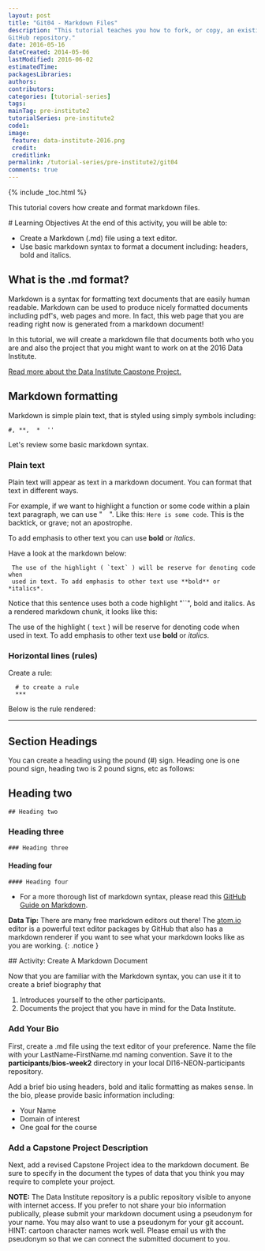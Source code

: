 ```yaml
---
layout: post
title: "Git04 - Markdown Files"
description: "This tutorial teaches you how to fork, or copy, an existing
GitHub repository."
date: 2016-05-16
dateCreated: 2014-05-06
lastModified: 2016-06-02
estimatedTime:
packagesLibraries:
authors:
contributors:
categories: [tutorial-series]
tags:
mainTag: pre-institute2
tutorialSeries: pre-institute2
code1:
image:
 feature: data-institute-2016.png
 credit:
 creditlink:
permalink: /tutorial-series/pre-institute2/git04
comments: true
---
```


{% include _toc.html %}

This tutorial covers how create and format markdown files.

<div id="objectives" markdown="1">
# Learning Objectives
At the end of this activity, you will be able to:

* Create a Markdown (.md) file using a text editor.
* Use basic markdown syntax to format a document including: headers, bold and italics.

</div>

## What is the .md format?

Markdown is a syntax for formatting text documents that are easily human
readable. Markdown can be used to produce nicely formatted documents including
pdf's, web pages and more. In fact, this web page that you are reading right now
is generated from a markdown document!

In this tutorial, we will create a markdown file that documents both who you are
and also the project that you might want to work on at the 2016 Data Institute.


<a class="btn btn-inverse" href="{{ site.baseurl }}/tutorial-series/capstone" target="_blank">
Read more about the Data Institute Capstone Project.</a>

## Markdown formatting

Markdown is simple plain text, that is styled using simply symbols including:

` #, **,  *  '' `

Let's review some basic markdown syntax.  

### Plain text

Plain text will appear as text in a markdown document. You can format that
text in different ways.

For example, if we want to highlight a function or some code within a plain text paragraph,
we can use "`  `". Like this: `Here is some code`. This is the backtick, or 
grave; not an apostrophe.  

To add emphasis to other text you can use **bold** or *italics*.

Have a look at the markdown below:

	 The use of the highlight ( `text` ) will be reserve for denoting code when
	 used in text. To add emphasis to other text use **bold** or *italics*.

Notice that this sentence uses both a code highlight "``", bold and italics.
As a rendered markdown chunk, it looks like this:

The use of the highlight ( `text` ) will be reserve for denoting code when
used in text. To add emphasis to other text use **bold** or *italics*.

### Horizontal lines (rules)

Create a rule:

	  # to create a rule
	  ***

Below is the rule rendered:

***

## Section Headings

You can create a heading using the pound (#) sign. Heading one is one pound sign,
heading two is 2 pound signs, etc as follows:

## Heading two
	## Heading two

### Heading three
	### Heading three

#### Heading four
	#### Heading four


* For a more thorough list of markdown syntax, please read this
<a href="https://guides.github.com/features/mastering-markdown/" target="_blank">GitHub Guide on Markdown</a>.

<i class="fa fa-star"></i> **Data Tip:**
There are many free markdown editors out there! The <a href="http://Atom.io" target="_blank">atom.io</a>
editor is a powerful text editor packages by GitHub that also has a markdown renderer
if you want to see what your markdown looks like as you are working.
{: .notice }

<div id="challenge" markdown="1">
## Activity: Create A Markdown Document

Now that you are familiar with the Markdown syntax, you can use it it to create
a brief biography that

1. Introduces yourself to the other participants.
2. Documents the project that you have in mind for the Data Institute.

### Add Your Bio
First, create a .md file using the text editor of your preference. Name the 
file with your LastName-FirstName.md naming convention. Save it to the 
**participants/bios-week2** directory in your local DI16-NEON-participants 
repository.

Add a brief bio using headers, bold and italic formatting as makes sense.
In the bio, please provide basic information including:

* Your Name
* Domain of interest
* One goal for the course


### Add a Capstone Project Description

Next, add a revised Capstone Project idea to the markdown document. Be sure
to specify in the document the types of data that you think you may require to
complete your project.

</div>

**NOTE:** The Data Institute repository is a public repository visible to anyone
with internet access. If you prefer to not share your bio information publically,
please submit your markdown document using a pseudonym for your name. You may also
want to use a pseudonym for your  git account. HINT: cartoon character names work well.
Please email us with the pseudonym so that we can connect the submitted document to you.


